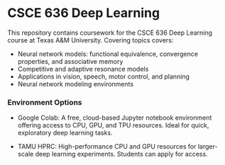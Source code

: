 # CSCE 636 Deep Learning

This repository contains coursework for the CSCE 636 Deep Learning course at Texas A&M University. Covering topics covers:
- Neural network models: functional equivalence, convergence properties, and associative memory
- Competitive and adaptive resonance models
- Applications in vision, speech, motor control, and planning
- Neural network modeling environments

### Environment Options
- Google Colab: A free, cloud-based Jupyter notebook environment offering access to CPU, GPU, and TPU resources. Ideal for quick, exploratory deep learning tasks.

- TAMU HPRC: High-performance CPU and GPU resources for larger-scale deep learning experiments. Students can apply for access.

